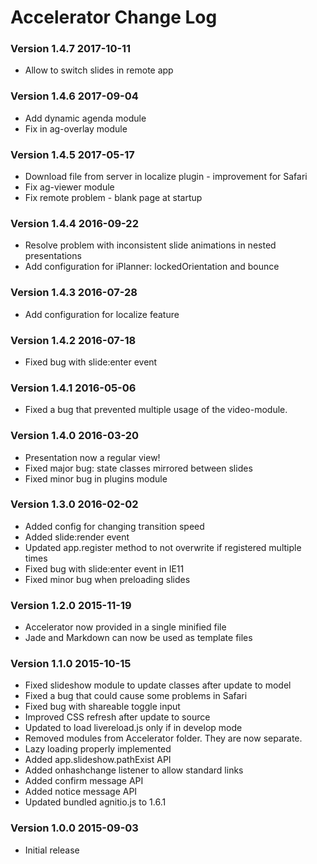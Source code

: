 Accelerator Change Log
======================
### Version 1.4.7 2017-10-11
- Allow to switch slides in remote app

### Version 1.4.6 2017-09-04
- Add dynamic agenda module
- Fix in ag-overlay module

### Version 1.4.5 2017-05-17
- Download file from server in localize plugin - improvement for Safari
- Fix ag-viewer module
- Fix remote problem - blank page at startup

### Version 1.4.4 2016-09-22
- Resolve problem with inconsistent slide animations in nested presentations    
- Add configuration for iPlanner: lockedOrientation and bounce    

### Version 1.4.3 2016-07-28
- Add configuration for localize feature

### Version 1.4.2 2016-07-18
- Fixed bug with slide:enter event

### Version 1.4.1 2016-05-06
- Fixed a bug that prevented multiple usage of the video-module.

### Version 1.4.0 2016-03-20

- Presentation now a regular view!
- Fixed major bug: state classes mirrored between slides
- Fixed minor bug in plugins module

### Version 1.3.0 2016-02-02

- Added config for changing transition speed
- Added slide:render event
- Updated app.register method to not overwrite if registered multiple times
- Fixed bug with slide:enter event in IE11
- Fixed minor bug when preloading slides

### Version 1.2.0 2015-11-19

- Accelerator now provided in a single minified file
- Jade and Markdown can now be used as template files

### Version 1.1.0 2015-10-15

- Fixed slideshow module to update classes after update to model
- Fixed a bug that could cause some problems in Safari
- Fixed bug with shareable toggle input
- Improved CSS refresh after update to source
- Updated to load livereload.js only if in develop mode
- Removed modules from Accelerator folder. They are now separate.
- Lazy loading properly implemented
- Added app.slideshow.pathExist API
- Added onhashchange listener to allow standard links
- Added confirm message API
- Added notice message API
- Updated bundled agnitio.js to 1.6.1

### Version 1.0.0 2015-09-03
- Initial release